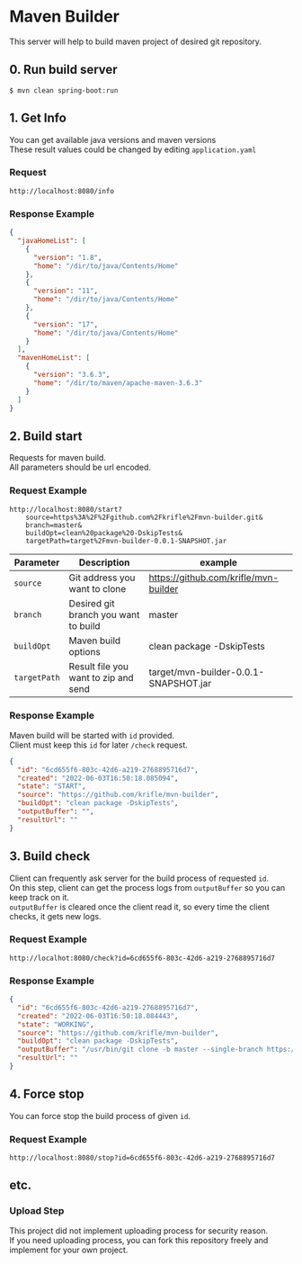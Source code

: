 # Maven Builder
This server will help to build maven project of desired git repository.

## 0. Run build server
```
$ mvn clean spring-boot:run
```

## 1. Get Info
You can get available java versions and maven versions  
These result values could be changed by editing `application.yaml`

### Request
```
http://localhost:8080/info
```

### Response Example
```json
{
  "javaHomeList": [
    {
      "version": "1.8",
      "home": "/dir/to/java/Contents/Home"
    },
    {
      "version": "11",
      "home": "/dir/to/java/Contents/Home"
    },
    {
      "version": "17",
      "home": "/dir/to/java/Contents/Home"
    }
  ],
  "mavenHomeList": [
    {
      "version": "3.6.3",
      "home": "/dir/to/maven/apache-maven-3.6.3"
    }
  ]
}
```

## 2. Build start
Requests for maven build.  
All parameters should be url encoded.

### Request Example
```
http://localhost:8080/start?
    source=https%3A%2F%2Fgithub.com%2Fkrifle%2Fmvn-builder.git&
    branch=master&
    buildOpt=clean%20package%20-DskipTests&
    targetPath=target%2Fmvn-builder-0.0.1-SNAPSHOT.jar
```

| Parameter    | Description                          | example                               |
|--------------|--------------------------------------|---------------------------------------|
| `source`     | Git address you want to clone        | https://github.com/krifle/mvn-builder |
| `branch`     | Desired git branch you want to build | master                                |
| `buildOpt`   | Maven build options                  | clean package -DskipTests             |
| `targetPath` | Result file you want to zip and send | target/mvn-builder-0.0.1-SNAPSHOT.jar |

### Response Example
Maven build will be started with `id` provided.  
Client must keep this `id` for later `/check` request.
```json
{
  "id": "6cd655f6-803c-42d6-a219-2768895716d7",
  "created": "2022-06-03T16:50:18.085094",
  "state": "START",
  "source": "https://github.com/krifle/mvn-builder",
  "buildOpt": "clean package -DskipTests",
  "outputBuffer": "",
  "resultUrl": ""
}
```

## 3. Build check
Client can frequently ask server for the build process of requested `id`.  
On this step, client can get the process logs from `outputBuffer` so you can keep track on it.  
`outputBuffer` is cleared once the client read it, so every time the client checks, it gets new logs.

### Request Example
```
http://localhot:8080/check?id=6cd655f6-803c-42d6-a219-2768895716d7
```

### Response Example
```json
{
  "id": "6cd655f6-803c-42d6-a219-2768895716d7",
  "created": "2022-06-03T16:50:18.084443",
  "state": "WORKING",
  "source": "https://github.com/krifle/mvn-builder",
  "buildOpt": "clean package -DskipTests",
  "outputBuffer": "/usr/bin/git clone -b master --single-branch https://github.com/krifle/mvn-builder /Users/user/Desktop/temp/mvn-builder/6cd655f6-803c-42d6-a219-2768895716d7/Cloning into '/Users/user/Desktop/temp/mvn-builder/6cd655f6-803c-42d6-a219-2768895716d7'...\nFFA01D819D7F/Users/user/apps/apache-maven-3.6.3/bin/mvn -f /Users/user/Desktop/temp/mvn-builder/6cd655f6-803c-42d6-a219-2768895716d7//pom.xml clean package -DskipTests[INFO] Scanning for projects...\n[INFO] \n[INFO] -------------------------< com.zh:mvn-builder >-------------------------\n[INFO] Building mvn-builder 0.0.1-SNAPSHOT\n[INFO] --------------------------------[ jar ]---------------------------------\n[INFO] \n[INFO] --- maven-clean-plugin:3.1.0:clean (default-clean) @ mvn-builder ---\n[INFO] \n[INFO] --- maven-resources-plugin:3.2.0:resources (default-resources) @ mvn-builder ---\n[INFO] Using 'UTF-8' encoding to copy filtered resources.\n[INFO] Using 'UTF-8' encoding to copy filtered properties files.\n[INFO] Copying 1 resource\n[INFO] Copying 3 resources\n[INFO] \n[INFO] --- maven-compiler-plugin:3.8.1:compile (default-compile) @ mvn-builder ---\n[INFO] Nothing to compile - all classes are up to date\n[INFO] \n[INFO] --- kotlin-maven-plugin:1.6.10:compile (compile) @ mvn-builder ---\n[INFO] Applied plugin: 'spring'\n[WARNING] /Users/user/Desktop/temp/mvn-builder/6cd655f6-803c-42d6-a219-2768895716d7/src/main/kotlin/com/zh/mvn/builder/server/ProcessManager.kt: (116, 19) 'stop(): Unit' is deprecated. Deprecated in Java\n[WARNING] /Users/user/Desktop/temp/mvn-builder/6cd655f6-803c-42d6-a219-2768895716d7/src/main/kotlin/com/zh/mvn/builder/server/ProcessManager.kt: (117, 26) 'stop(): Unit' is deprecated. Deprecated in Java\n[WARNING] /Users/user/Desktop/temp/mvn-builder/6cd655f6-803c-42d6-a219-2768895716d7/src/main/kotlin/com/zh/mvn/builder/server/ServerInitializer.kt: (34, 34) Unnecessary non-null assertion (!!) on a non-null receiver of type String\n[WARNING] /Users/user/Desktop/temp/mvn-builder/6cd655f6-803c-42d6-a219-2768895716d7/src/main/kotlin/com/zh/mvn/builder/server/ServerInitializer.kt: (37, 36) Unnecessary non-null assertion (!!) on a non-null receiver of type String\n[INFO] \n[INFO] --- maven-resources-plugin:3.2.0:testResources (default-testResources) @ mvn-builder ---\n[INFO] Using 'UTF-8' encoding to copy filtered resources.\n[INFO] Using 'UTF-8' encoding to copy filtered properties files.\n[INFO] Copying 1 resource\n[INFO] \n[INFO] --- maven-compiler-plugin:3.8.1:testCompile (default-testCompile) @ mvn-builder ---\n[INFO] Changes detected - recompiling the module!\n[INFO] \n[INFO] --- kotlin-maven-plugin:1.6.10:test-compile (test-compile) @ mvn-builder ---\n[INFO] Applied plugin: 'spring'\n",
  "resultUrl": ""
}
```

## 4. Force stop
You can force stop the build process of given `id`.

### Request Example
```
http://localhost:8080/stop?id=6cd655f6-803c-42d6-a219-2768895716d7
```


## etc.
### Upload Step
This project did not implement uploading process for security reason.  
If you need uploading process, you can fork this repository freely and implement for your own project.
